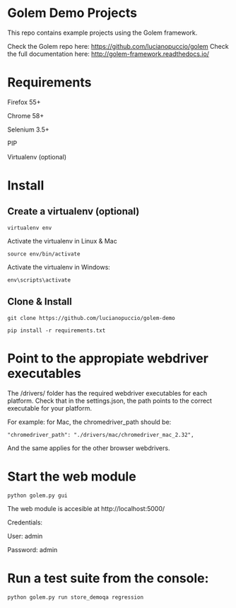 
# Golem Demo Projects

This repo contains example projects using the Golem framework.

Check the Golem repo here: https://github.com/lucianopuccio/golem
Check the full documentation here: http://golem-framework.readthedocs.io/

# Requirements

Firefox 55+

Chrome 58+

Selenium 3.5+

PIP

Virtualenv (optional)


# Install

## Create a virtualenv (optional)

```
virtualenv env
```

Activate the virtualenv in Linux & Mac
```
source env/bin/activate
```

Activate the virtualenv in Windows:

```
env\scripts\activate
```

## Clone & Install

```
git clone https://github.com/lucianopuccio/golem-demo

pip install -r requirements.txt
```

# Point to the appropiate webdriver executables

The /drivers/ folder has the required webdriver executables for each platform. Check that in the settings.json, the path points to the correct executable for your platform.

For example: for Mac, the chromedriver_path should be:
```
"chromedriver_path": "./drivers/mac/chromedriver_mac_2.32",
```

And the same applies for the other browser webdrivers.


# Start the web module

```
python golem.py gui
```

The web module is accesible at http://localhost:5000/

Credentials:

User: admin

Password: admin


# Run a test suite from the console:

```
python golem.py run store_demoqa regression
```

